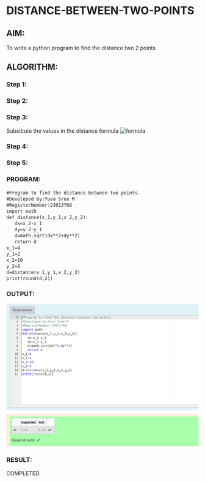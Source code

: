 # DISTANCE-BETWEEN-TWO-POINTS

## AIM:
To write a python program to find the distance two 2 points
## ALGORITHM:
### Step 1: 
### Step 2: 
### Step 3: 
Substitute the values in the distance formula  ![formula](/formula.JPG)
### Step 4: 
### Step 5: 
### PROGRAM:
```
#Program to find the distance between two points.
#Developed by:Yuva Sree M 
#RegisterNumber:23013768
import math
def distance(x_1,y_1,x_2,y_2):
   dx=x_2-x_1
   dy=y_2-y_1
   d=math.sqrt(dx**2+dy**2)
   return d
x_1=4
y_1=2
x_2=10
y_2=6
d=distance(x_1,y_1,x_2,y_2)
print(round(d,2))
```
  


### OUTPUT:
![OUTPUT](distance.png)

### RESULT:
COMPLETED.
